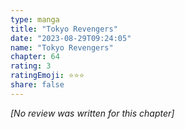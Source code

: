 ```yaml
---
type: manga
title: "Tokyo Revengers"
date: "2023-08-29T09:24:05"
name: "Tokyo Revengers"
chapter: 64
rating: 3
ratingEmoji: ⭐️⭐️⭐️
share: false
---
```


_[No review was written for this chapter]_
